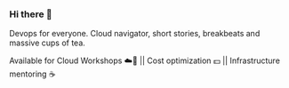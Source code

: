 ### Hi there 👋

Devops for everyone. Cloud navigator, short stories, breakbeats and massive cups of tea.


Available for Cloud Workshops ☁️🔨 || Cost optimization 💵  || Infrastructure mentoring ☕

